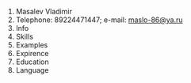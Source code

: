 1. Masalev Vladimir
2. Telephone: 89224471447; e-mail: maslo-86@ya.ru
3. Info
4. Skills
5. Examples
6. Expirence
7. Education
8. Language